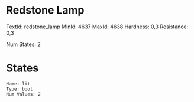 # Redstone Lamp
TextId: redstone_lamp
MinId: 4637
MaxId: 4638
Hardness: 0,3
Resistance: 0,3

Num States: 2
# States
```
Name: lit
Type: bool
Num Values: 2
```